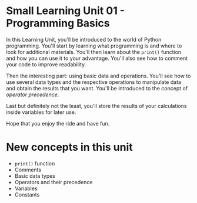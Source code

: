 # Small Learning Unit 01 - Programming Basics

In this Learning Unit, you'll be introduced to the world of Python programming. You'll start by learning what programming is and where to look for additional materials.
You'll then learn about the `print()` function and how you can use it to your advantage. You'll also see how to comment your code to improve readability.

Then the interesting part: using basic data and operations. You'll see how to use several data types and the respective operations to manipulate data and obtain the results that you want. You'll be introduced to the concept of *operator precedence*.

Last but definitely not the least, you'll store the results of your calculations inside variables for later use.

Hope that you enjoy the ride and have fun. 

# New concepts in this unit
- `print()` function
- Comments
- Basic data types
- Operators and their precedence
- Variables
- Constants
